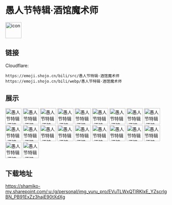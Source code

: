 # 愚人节特辑·酒馆魔术师
<img src="https://emoji.shojo.cn/bili/src/愚人节特辑·酒馆魔术师/icon.png" width="50" height="50" alt="icon">

## 链接
Cloudflare:
```
https://emoji.shojo.cn/bili/src/愚人节特辑·酒馆魔术师
https://emoji.shojo.cn/bili/webp/愚人节特辑·酒馆魔术师
```
## 展示
<img src="https://emoji.shojo.cn/bili/src/愚人节特辑·酒馆魔术师/愚人节特辑·酒馆魔术师-magic.png" width="50" height="50" alt="愚人节特辑·酒馆魔术师-magic">
<img src="https://emoji.shojo.cn/bili/src/愚人节特辑·酒馆魔术师/愚人节特辑·酒馆魔术师-OK.png" width="50" height="50" alt="愚人节特辑·酒馆魔术师-OK">
<img src="https://emoji.shojo.cn/bili/src/愚人节特辑·酒馆魔术师/愚人节特辑·酒馆魔术师-哈哈哈哈.png" width="50" height="50" alt="愚人节特辑·酒馆魔术师-哈哈哈哈">
<img src="https://emoji.shojo.cn/bili/src/愚人节特辑·酒馆魔术师/愚人节特辑·酒馆魔术师-嗷呜.png" width="50" height="50" alt="愚人节特辑·酒馆魔术师-嗷呜">
<img src="https://emoji.shojo.cn/bili/src/愚人节特辑·酒馆魔术师/愚人节特辑·酒馆魔术师-大变活兔.png" width="50" height="50" alt="愚人节特辑·酒馆魔术师-大变活兔">
<img src="https://emoji.shojo.cn/bili/src/愚人节特辑·酒馆魔术师/愚人节特辑·酒馆魔术师-好喜欢.png" width="50" height="50" alt="愚人节特辑·酒馆魔术师-好喜欢">
<img src="https://emoji.shojo.cn/bili/src/愚人节特辑·酒馆魔术师/愚人节特辑·酒馆魔术师-好气啊.png" width="50" height="50" alt="愚人节特辑·酒馆魔术师-好气啊">
<img src="https://emoji.shojo.cn/bili/src/愚人节特辑·酒馆魔术师/愚人节特辑·酒馆魔术师-委屈.png" width="50" height="50" alt="愚人节特辑·酒馆魔术师-委屈">
<img src="https://emoji.shojo.cn/bili/src/愚人节特辑·酒馆魔术师/愚人节特辑·酒馆魔术师-安排.png" width="50" height="50" alt="愚人节特辑·酒馆魔术师-安排">
<img src="https://emoji.shojo.cn/bili/src/愚人节特辑·酒馆魔术师/愚人节特辑·酒馆魔术师-开始表演.png" width="50" height="50" alt="愚人节特辑·酒馆魔术师-开始表演">
<img src="https://emoji.shojo.cn/bili/src/愚人节特辑·酒馆魔术师/愚人节特辑·酒馆魔术师-我晕.png" width="50" height="50" alt="愚人节特辑·酒馆魔术师-我晕">
<img src="https://emoji.shojo.cn/bili/src/愚人节特辑·酒馆魔术师/愚人节特辑·酒馆魔术师-无语.png" width="50" height="50" alt="愚人节特辑·酒馆魔术师-无语">
<img src="https://emoji.shojo.cn/bili/src/愚人节特辑·酒馆魔术师/愚人节特辑·酒馆魔术师-有点东西.png" width="50" height="50" alt="愚人节特辑·酒馆魔术师-有点东西">
<img src="https://emoji.shojo.cn/bili/src/愚人节特辑·酒馆魔术师/愚人节特辑·酒馆魔术师-略略略.png" width="50" height="50" alt="愚人节特辑·酒馆魔术师-略略略">
<img src="https://emoji.shojo.cn/bili/src/愚人节特辑·酒馆魔术师/愚人节特辑·酒馆魔术师-石化.png" width="50" height="50" alt="愚人节特辑·酒馆魔术师-石化">
<img src="https://emoji.shojo.cn/bili/src/愚人节特辑·酒馆魔术师/愚人节特辑·酒馆魔术师-莫得感情.png" width="50" height="50" alt="愚人节特辑·酒馆魔术师-莫得感情">
<img src="https://emoji.shojo.cn/bili/src/愚人节特辑·酒馆魔术师/愚人节特辑·酒馆魔术师-诶嘿.png" width="50" height="50" alt="愚人节特辑·酒馆魔术师-诶嘿">
<img src="https://emoji.shojo.cn/bili/src/愚人节特辑·酒馆魔术师/愚人节特辑·酒馆魔术师-这个好.png" width="50" height="50" alt="愚人节特辑·酒馆魔术师-这个好">
<img src="https://emoji.shojo.cn/bili/src/愚人节特辑·酒馆魔术师/愚人节特辑·酒馆魔术师-送你花.png" width="50" height="50" alt="愚人节特辑·酒馆魔术师-送你花">
<img src="https://emoji.shojo.cn/bili/src/愚人节特辑·酒馆魔术师/愚人节特辑·酒馆魔术师-飞鸽.png" width="50" height="50" alt="愚人节特辑·酒馆魔术师-飞鸽">

## 下载地址

https://shamiko-my.sharepoint.com/:u:/g/personal/img_yuru_pro/EVuTLWxQTlRKlxE_YZscrlgBN_PB91ExZz3hajE90tXdXg